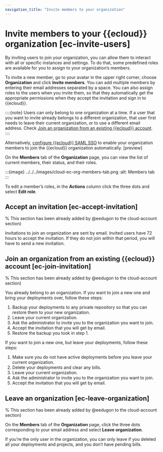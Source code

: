 ```yaml
---
navigation_title: "Invite members to your organization"
---
```


# Invite members to your {{ecloud}} organization [ec-invite-users]


By inviting users to join your organization, you can allow them to interact with all or specific instances and settings. To do that, some predefined roles are available for you to assign to your organization’s members.

To invite a new member, go to your avatar in the upper right corner, choose **Organization** and click **Invite members**. You can add multiple members by entering their email addresses separated by a space. You can also assign roles to the users when you invite them, so that they automatically get the appropriate permissions when they accept the invitation and sign in to {{ecloud}}.

::::{note}
Users can only belong to one organization at a time. If a user that you want to invite already belongs to a different organization, that user first needs to leave their current organization, or to use a different email address. Check [Join an organization from an existing {{ecloud}} account](../../../deploy-manage/users-roles/cloud-organization/manage-users.md#ec-join-invitation).
::::


Alternatively, [configure {{ecloud}} SAML SSO](../../../deploy-manage/users-roles/cloud-organization/configure-saml-authentication.md) to enable your organization members to join the {{ecloud}} organization automatically. [preview]

On the **Members** tab of the **Organization** page, you can view the list of current members, their status, and their roles.

:::{image} ../../../images/cloud-ec-org-members-tab.png
:alt: Members tab
:::

To edit a member’s roles, in the **Actions** column click the three dots and select **Edit role**.


## Accept an invitation [ec-accept-invitation]
% This section has been already added by @eedugon to the cloud-account section)

Invitations to join an organization are sent by email. Invited users have 72 hours to accept the invitation. If they do not join within that period, you will have to send a new invitation.


## Join an organization from an existing {{ecloud}} account [ec-join-invitation]
% This section has been already added by @eedugon to the cloud-account section)

You already belong to an organization. If you want to join a new one and bring your deployments over, follow these steps:

1. Backup your deployments to any private repository so that you can restore them to your new organization.
2. Leave your current organization.
3. Ask the administrator to invite you to the organization you want to join.
4. Accept the invitation that you will get by email.
5. Restore the backup you took in step 1.

If you want to join a new one, but leave your deployments, follow these steps:

1. Make sure you do not have active deployments before you leave your current organization.
2. Delete your deployments and clear any bills.
3. Leave your current organization.
4. Ask the administrator to invite you to the organization you want to join.
5. Accept the invitation that you will get by email.


## Leave an organization [ec-leave-organization]
% This section has been already added by @eedugon to the cloud-account section)

On the **Members** tab of the **Organization** page, click the three dots corresponding to your email address and select **Leave organization**.

If you’re the only user in the organization, you can only leave if you deleted all your deployments and projects, and you don’t have pending bills.

